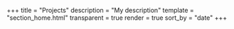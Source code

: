 +++
title = "Projects"
description = "My description"
template = "section_home.html"
transparent = true
render = true
sort_by = "date"
+++
